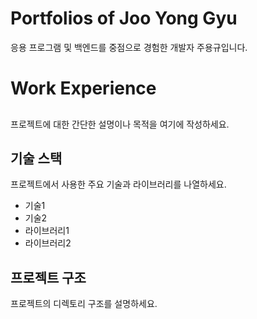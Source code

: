 # Portfolios of Joo Yong Gyu

응용 프로그램 및 백엔드를 중점으로 경험한 개발자 주용규입니다.

# Work Experience

##

프로젝트에 대한 간단한 설명이나 목적을 여기에 작성하세요.

## 기술 스택

프로젝트에서 사용한 주요 기술과 라이브러리를 나열하세요.

- 기술1
- 기술2
- 라이브러리1
- 라이브러리2

## 프로젝트 구조

프로젝트의 디렉토리 구조를 설명하세요.

